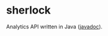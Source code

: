 # sherlock

Analytics API written in Java ([javadoc][]).

[javadoc]: http://helmedeiros.github.com/sherlock/javadoc/1.0/com/br/rbs/api/package-summary.html
